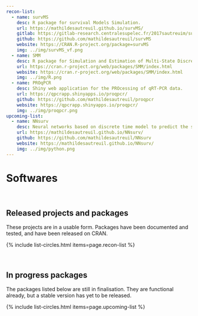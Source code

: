 ```yaml
---
recon-list:
  - name: survMS
    desc: R package for survival Models Simulation.
    url: https://mathildesautreuil.github.io/survMS/
    gitlab: https://gitlab-research.centralesupelec.fr/2017sautreuim/survie
    github: https://github.com/mathildesautreuil/survMS
    website: https://CRAN.R-project.org/package=survMS
    img: ../img/survMS_vf.png
  - name: SMM
    desc: R package for Simulation and Estimation of Multi-State Discrete-Time Semi-Markov and Markov Models.
    url: https://cran.r-project.org/web/packages/SMM/index.html
    website: https://cran.r-project.org/web/packages/SMM/index.html
    img: ../img/R.png
  - name: PROqPCR
    desc: Shiny web application for the PROcessing of qRT-PCR data.
    url: https://qpcrapp.shinyapps.io/proqpcr/
    github: https://github.com/mathildesautreuil/proqpcr
    website: https://qpcrapp.shinyapps.io/proqpcr/
    img: ../img/proqpcr.png
upcoming-list:
  - name: NNsurv
    desc: Neural networks based on discrete time model to predict the survival duration (Python library).
    url: https://mathildesautreuil.github.io/NNsurv/
    github: https://github.com/mathildesautreuil/NNsurv
    website: https://mathildesautreuil.github.io/NNsurv/
    img: ../img/python.png		  
---
```


<div class="text-center">
     <h1>Softwares</h1>
</div>
    

<br>

## Released projects and packages

These projects are in a usable form. Packages have been documented and tested, and have been
released on CRAN.

{% include list-circles.html items=page.recon-list %}




<br>

## In progress packages

The packages listed below are still in finalisation. They are functional already, but a stable version has yet to be released.

<!--- Up-and-coming packages The packages listed below are still in development. They may be functional already, but a stable version has yet to be released.--->

{% include list-circles.html items=page.upcoming-list %}




<br>

<!--- ## Related packages --->

<!--- The packages listed below mostly predate RECON, but have been authored by RECON members and are relevant for infectious disease epidemiology.--->

<!--- {% include list-circles.html items=page.related-list %}--->
